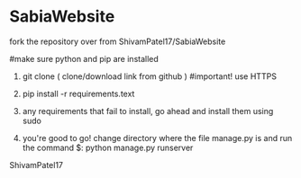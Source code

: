 # SabiaWebsite
fork the repository over from ShivamPatel17/SabiaWebsite

#make sure python and pip are installed

1. git clone ( clone/download link from github )
  #important! use HTTPS

2. pip install -r requirements.text

3. any requirements that fail to install, go ahead and install them using sudo

4. you're good to go! change directory where the file manage.py is and run the command $: python manage.py runserver

ShivamPatel17

